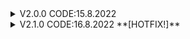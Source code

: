 <details>
<summary>V2.0.0 CODE:15.8.2022</summary>
<br>
-Fixed UI Problem
<br>
-Added INF3CT0R v2
Download <a herf="https://github.com/xAstroDev/D00M3D/releases/tag/v2.0.0">Here!</a>
</details>

<details>
<summary>V2.1.0 CODE:16.8.2022 **[HOTFIX!]**</summary>
<br>
-Various Bug Fixes
<br>
-Complete HOTFIX
<br>
-Fixed Buggy Text
<br>
-No More 🪲!
</details>
